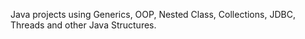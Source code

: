 Java projects using Generics, OOP, Nested Class, Collections, JDBC, Threads and other Java Structures.
